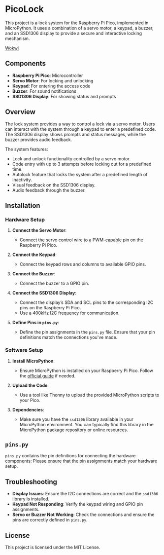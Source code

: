 # PicoLock

This project is a lock system for the Raspberry Pi Pico, implemented in MicroPython. It uses a combination of a servo motor, a keypad, a buzzer, and an SSD1306 display to provide a secure and interactive locking mechanism.

[Wokwi](https://wokwi.com/projects/405505323975956481)

## Components

- **Raspberry Pi Pico**: Microcontroller
- **Servo Motor**: For locking and unlocking
- **Keypad**: For entering the access code
- **Buzzer**: For sound notifications
- **SSD1306 Display**: For showing status and prompts

## Overview

The lock system provides a way to control a lock via a servo motor. Users can interact with the system through a keypad to enter a predefined code. The SSD1306 display shows prompts and status messages, while the buzzer provides audio feedback. 

The system features:
- Lock and unlock functionality controlled by a servo motor.
- Code entry with up to 3 attempts before locking out for a predefined time.
- Autolock feature that locks the system after a predefined length of inactivity.
- Visual feedback on the SSD1306 display.
- Audio feedback through the buzzer.

## Installation

### Hardware Setup

1. **Connect the Servo Motor**:
   - Connect the servo control wire to a PWM-capable pin on the Raspberry Pi Pico.

2. **Connect the Keypad**:
   - Connect the keypad rows and columns to available GPIO pins.

3. **Connect the Buzzer**:
   - Connect the buzzer to a GPIO pin.

4. **Connect the SSD1306 Display**:
   - Connect the display’s SDA and SCL pins to the corresponding I2C pins on the Raspberry Pi Pico.
   - Use a 400kHz I2C frequency for communication.

5. **Define Pins in `pins.py`**:
   - Define the pin assignments in the `pins.py` file. Ensure that your pin definitions match the connections you've made.

### Software Setup

1. **Install MicroPython**: 
   - Ensure MicroPython is installed on your Raspberry Pi Pico. Follow the [official guide](https://www.raspberrypi.com/documentation/microcontrollers/micropython.html) if needed.

2. **Upload the Code**:
   - Use a tool like Thonny to upload the provided MicroPython scripts to your Pico.

3. **Dependencies**:
   - Make sure you have the `ssd1306` library available in your MicroPython environment. You can typically find this library in the MicroPython package repository or online resources.


## `pins.py`

`pins.py` contains the pin definitions for connecting the hardware components:
Please ensure that the pin assignments match your hardware setup.

## Troubleshooting

- **Display Issues**: Ensure the I2C connections are correct and the `ssd1306` library is installed.
- **Keypad Not Responding**: Verify the keypad wiring and GPIO pin assignments.
- **Servo or Buzzer Not Working**: Check the connections and ensure the pins are correctly defined in `pins.py`.

## License

This project is licensed under the MIT License.